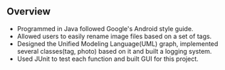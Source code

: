 ## Overview

- Programmed in Java followed Google's Android style guide.
- Allowed users to easily rename image files based on a set of tags.
- Designed the Unified Modeling Language(UML) graph, implemented several classes(tag, photo) based on it and built a logging system.
- Used JUnit to test each function and built GUI for this project.
